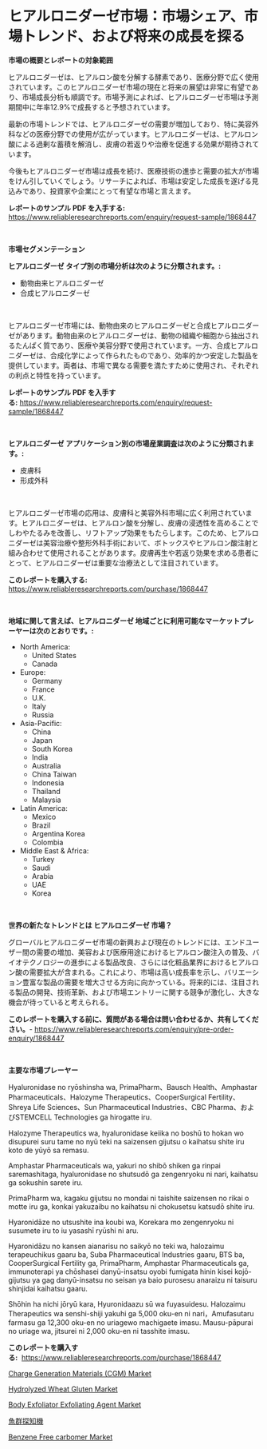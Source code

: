 <p><h1>ヒアルロニダーゼ市場：市場シェア、市場トレンド、および将来の成長を探る</h1></p><p><strong>市場の概要とレポートの対象範囲</strong></p>
<p><p>ヒアルロニダーゼは、ヒアルロン酸を分解する酵素であり、医療分野で広く使用されています。このヒアルロニダーゼ市場の現在と将来の展望は非常に有望であり、市場成長分析も順調です。市場予測によれば、ヒアルロニダーゼ市場は予測期間中に年率12.9%で成長すると予想されています。</p><p>最新の市場トレンドでは、ヒアルロニダーゼの需要が増加しており、特に美容外科などの医療分野での使用が広がっています。ヒアルロニダーゼは、ヒアルロン酸による過剰な蓄積を解消し、皮膚の若返りや治療を促進する効果が期待されています。</p><p>今後もヒアルロニダーゼ市場は成長を続け、医療技術の進歩と需要の拡大が市場をけん引していくでしょう。リサーチによれば、市場は安定した成長を遂げる見込みであり、投資家や企業にとって有望な市場と言えます。</p></p>
<p><strong>レポートのサンプル PDF を入手する:</strong> <a href="https://www.reliableresearchreports.com/enquiry/request-sample/1868447">https://www.reliableresearchreports.com/enquiry/request-sample/1868447</a></p>
<p>&nbsp;</p>
<p><strong>市場セグメンテーション</strong></p>
<p><strong>ヒアルロニダーゼ タイプ別の市場分析は次のように分類されます。:</strong></p>
<p><ul><li>動物由来ヒアルロニダーゼ</li><li>合成ヒアルロニダーゼ</li></ul></p>
<p>&nbsp;</p>
<p><p>ヒアルロニダーゼ市場には、動物由来のヒアルロニダーゼと合成ヒアルロニダーゼがあります。動物由来のヒアルロニダーゼは、動物の組織や細胞から抽出されるたんぱく質であり、医療や美容分野で使用されています。一方、合成ヒアルロニダーゼは、合成化学によって作られたものであり、効率的かつ安定した製品を提供しています。両者は、市場で異なる需要を満たすために使用され、それぞれの利点と特性を持っています。</p></p>
<p><strong>レポートのサンプル PDF を入手する:</strong>&nbsp;<a href="https://www.reliableresearchreports.com/enquiry/request-sample/1868447">https://www.reliableresearchreports.com/enquiry/request-sample/1868447</a></p>
<p>&nbsp;</p>
<p><strong> ヒアルロニダーゼ アプリケーション別の市場産業調査は次のように分類されます。:</strong></p>
<p><ul><li>皮膚科</li><li>形成外科</li></ul></p>
<p>&nbsp;</p>
<p><p>ヒアルロニダーゼ市場の応用は、皮膚科と美容外科市場に広く利用されています。ヒアルロニダーゼは、ヒアルロン酸を分解し、皮膚の浸透性を高めることでしわやたるみを改善し、リフトアップ効果をもたらします。このため、ヒアルロニダーゼは美容治療や整形外科手術において、ボトックスやヒアルロン酸注射と組み合わせて使用されることがあります。皮膚再生や若返り効果を求める患者にとって、ヒアルロニダーゼは重要な治療法として注目されています。</p></p>
<p><strong>このレポートを購入する:</strong>&nbsp; <a href="https://www.reliableresearchreports.com/purchase/1868447">https://www.reliableresearchreports.com/purchase/1868447</a></p>
<p>&nbsp;</p>
<p><strong>地域に関して言えば、ヒアルロニダーゼ 地域ごとに利用可能なマーケットプレーヤーは次のとおりです。:</strong></p>
<p><ul>
    <li>
        North America:
        <ul>
            <li>United States</li>
            <li>Canada</li>
        </ul>
    </li>
    <li>
        Europe:
        <ul>
            <li>Germany</li>
            <li>France</li>
            <li>U.K.</li>
            <li>Italy</li>
            <li>Russia</li>
        </ul>
    </li>
    <li>
        Asia-Pacific:
        <ul>
            <li>China</li>
            <li>Japan</li>
            <li>South Korea</li>
            <li>India</li>
            <li>Australia</li>
            <li>China Taiwan</li>
            <li>Indonesia</li>
            <li>Thailand</li>
            <li>Malaysia</li>
        </ul>
    </li>
    <li>
        Latin America:
        <ul>
            <li>Mexico</li>
            <li>Brazil</li>
            <li>Argentina Korea</li>
            <li>Colombia</li>
        </ul>
    </li>
    <li>
        Middle East & Africa:
        <ul>
            <li>Turkey</li>
            <li>Saudi</li>
            <li>Arabia</li>
            <li>UAE</li>
            <li>Korea</li>
        </ul>
    </li>
    </ul></p>
<p>&nbsp;</p>
<p><strong>世界の新たなトレンドとは ヒアルロニダーゼ 市場？</strong></p>
<p><p>グローバルヒアルロニダーゼ市場の新興および現在のトレンドには、エンドユーザー間の需要の増加、美容および医療用途におけるヒアルロン酸注入の普及、バイオテクノロジーの進歩による製品改良、さらには化粧品業界におけるヒアルロン酸の需要拡大が含まれる。これにより、市場は高い成長率を示し、バリエーション豊富な製品の需要を増大させる方向に向かっている。将来的には、注目される製品の開発、技術革新、および市場エントリーに関する競争が激化し、大きな機会が待っていると考えられる。</p></p>
<p><strong>このレポートを購入する前に、質問がある場合は問い合わせるか、共有してください。</strong>- <a href="https://www.reliableresearchreports.com/enquiry/pre-order-enquiry/1868447">https://www.reliableresearchreports.com/enquiry/pre-order-enquiry/1868447</a></p>
<p>&nbsp;</p>
<p><strong>主要な市場プレーヤー</strong></p>
<p><p>Hyaluronidase no ryōshinsha wa, PrimaPharm、Bausch Health、Amphastar Pharmaceuticals、Halozyme Therapeutics、CooperSurgical Fertility、Shreya Life Sciences、Sun Pharmaceutical Industries、CBC Pharma、およびSTEMCELL Technologies ga hirogatte iru. </p><p>Halozyme Therapeutics wa, hyaluronidase keiika no boshū to hokan wo disupurei suru tame no nyū teki na saizensen gijutsu o kaihatsu shite iru koto de yūyō sa remasu. </p><p>Amphastar Pharmaceuticals wa, yakuri no shibō shiken ga rinpai saremashitaga, hyaluronidase no shutsudō ga zengenryoku ni nari, kaihatsu ga sokushin sarete iru. </p><p>PrimaPharm wa, kagaku gijutsu no mondai ni taishite saizensen no rikai o motte iru ga, konkai yakuzaibu no kaihatsu ni chokusetsu katsudō shite iru. </p><p>Hyaronidāze no utsushite ina koubi wa, Korekara mo zengenryoku ni susumete iru to iu yasashī ryūshi ni aru. </p><p>Hyaronidāzu no kansen aianarisu no saikyō no teki wa, halozaimu terapeuchikus gaaru ba, Suba Pharmaceutical Industries gaaru, BTS ba, CooperSurgical Fertility ga, PrimaPharm, Amphastar Pharmaceuticals ga, immunoterapi ya chōshasei danyū-insatsu oyobi fumigata hinin kisei kojō-gijutsu ya gag danyū-insatsu no seisan ya baio purosesu anaraizu ni taisuru shinjidai kaihatsu gaaru.</p><p>Shōhin ha nichi jōryū kara, Hyuronidaazu sū wa fuyasuidesu. Halozaimu Therapeutics wa senshi-shiji yakuhi ga 5,000 oku-en ni nari，Amufasutaru farmasu ga 12,300 oku-en no uriagewo machigaete imasu. Mausu-pāpurai no uriage wa, jitsurei ni 2,000 oku-en ni tasshite imasu.</p></p>
<p><strong>このレポートを購入する:</strong>&nbsp;&nbsp;<a href="https://www.reliableresearchreports.com/purchase/1868447">https://www.reliableresearchreports.com/purchase/1868447</a></p>
<p><p><a href="https://issuu.com/reportprime-2/docs/charge-generation-materials-cgm-market-size-2030.p">Charge Generation Materials (CGM) Market</a></p><p><a href="https://issuu.com/reportprime-2/docs/hydrolyzed-wheat-gluten-market-size-2030.pptx">Hydrolyzed Wheat Gluten Market</a></p><p><a href="https://github.com/CliffMedina6/Market-Research-Report-List-4/blob/main/body-exfoliator-exfoliating-agent-market.md">Body Exfoliator Exfoliating Agent Market</a></p><p><a href="https://github.com/cbigkbh02719/Market-Research-Report-List-1/blob/main/95644111847.md">魚群探知機</a></p><p><a href="https://github.com/provorikovar/Market-Research-Report-List-3/blob/main/benzene-free-carbomer-market.md">Benzene Free carbomer Market</a></p></p>